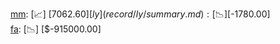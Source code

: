 [mm](record/mm/summary.md): [📈] [$7062.60]  
[ly](record/ly/summary.md): [📉] [$-1780.00]  
[fa](record/fa/summary.md): [📉] [$-915000.00]  
